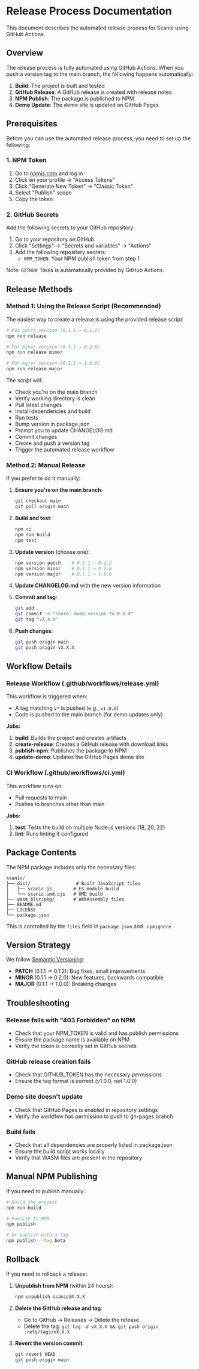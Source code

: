 # Release Process Documentation

This document describes the automated release process for Scanic using GitHub Actions.

## Overview

The release process is fully automated using GitHub Actions. When you push a version tag to the main branch, the following happens automatically:

1. **Build**: The project is built and tested
2. **GitHub Release**: A GitHub release is created with release notes
3. **NPM Publish**: The package is published to NPM
4. **Demo Update**: The demo site is updated on GitHub Pages

## Prerequisites

Before you can use the automated release process, you need to set up the following:

### 1. NPM Token

1. Go to [npmjs.com](https://www.npmjs.com/) and log in
2. Click on your profile → "Access Tokens"
3. Click "Generate New Token" → "Classic Token"
4. Select "Publish" scope
5. Copy the token

### 2. GitHub Secrets

Add the following secrets to your GitHub repository:

1. Go to your repository on GitHub
2. Click "Settings" → "Secrets and variables" → "Actions"
3. Add the following repository secrets:
   - `NPM_TOKEN`: Your NPM publish token from step 1

Note: `GITHUB_TOKEN` is automatically provided by GitHub Actions.

## Release Methods

### Method 1: Using the Release Script (Recommended)

The easiest way to create a release is using the provided release script:

```bash
# For patch version (0.1.1 → 0.1.2)
npm run release

# For minor version (0.1.1 → 0.2.0)
npm run release minor

# For major version (0.1.1 → 1.0.0)
npm run release major
```

The script will:
- Check you're on the main branch
- Verify working directory is clean
- Pull latest changes
- Install dependencies and build
- Run tests
- Bump version in package.json
- Prompt you to update CHANGELOG.md
- Commit changes
- Create and push a version tag
- Trigger the automated release workflow

### Method 2: Manual Release

If you prefer to do it manually:

1. **Ensure you're on the main branch**:
   ```bash
   git checkout main
   git pull origin main
   ```

2. **Build and test**:
   ```bash
   npm ci
   npm run build
   npm test
   ```

3. **Update version** (choose one):
   ```bash
   npm version patch    # 0.1.1 → 0.1.2
   npm version minor    # 0.1.1 → 0.2.0
   npm version major    # 0.1.1 → 1.0.0
   ```

4. **Update CHANGELOG.md** with the new version information

5. **Commit and tag**:
   ```bash
   git add .
   git commit -m "chore: bump version to X.X.X"
   git tag "vX.X.X"
   ```

6. **Push changes**:
   ```bash
   git push origin main
   git push origin vX.X.X
   ```

## Workflow Details

### Release Workflow (.github/workflows/release.yml)

This workflow is triggered when:
- A tag matching `v*` is pushed (e.g., `v1.0.0`)
- Code is pushed to the main branch (for demo updates only)

**Jobs:**

1. **build**: Builds the project and creates artifacts
2. **create-release**: Creates a GitHub release with download links
3. **publish-npm**: Publishes the package to NPM
4. **update-demo**: Updates the GitHub Pages demo site

### CI Workflow (.github/workflows/ci.yml)

This workflow runs on:
- Pull requests to main
- Pushes to branches other than main

**Jobs:**

1. **test**: Tests the build on multiple Node.js versions (18, 20, 22)
2. **lint**: Runs linting if configured

## Package Contents

The NPM package includes only the necessary files:

```
scanic/
├── dist/                 # Built JavaScript files
│   ├── scanic.js        # ES module build
│   └── scanic.umd.cjs   # UMD build
├── wasm_blur/pkg/       # WebAssembly files
├── README.md
├── LICENSE
└── package.json
```

This is controlled by the `files` field in `package.json` and `.npmignore`.

## Version Strategy

We follow [Semantic Versioning](https://semver.org/):

- **PATCH** (0.1.1 → 0.1.2): Bug fixes, small improvements
- **MINOR** (0.1.1 → 0.2.0): New features, backwards compatible
- **MAJOR** (0.1.1 → 1.0.0): Breaking changes

## Troubleshooting

### Release fails with "403 Forbidden" on NPM

- Check that your NPM_TOKEN is valid and has publish permissions
- Ensure the package name is available on NPM
- Verify the token is correctly set in GitHub secrets

### GitHub release creation fails

- Check that GITHUB_TOKEN has the necessary permissions
- Ensure the tag format is correct (v1.0.0, not 1.0.0)

### Demo site doesn't update

- Check that GitHub Pages is enabled in repository settings
- Verify the workflow has permission to push to gh-pages branch

### Build fails

- Check that all dependencies are properly listed in package.json
- Ensure the build script works locally
- Verify that WASM files are present in the repository

## Manual NPM Publishing

If you need to publish manually:

```bash
# Build the project
npm run build

# Publish to NPM
npm publish

# Or publish with a tag
npm publish --tag beta
```

## Rollback

If you need to rollback a release:

1. **Unpublish from NPM** (within 24 hours):
   ```bash
   npm unpublish scanic@X.X.X
   ```

2. **Delete the GitHub release and tag**:
   - Go to GitHub → Releases → Delete the release
   - Delete the tag: `git tag -d vX.X.X && git push origin :refs/tags/vX.X.X`

3. **Revert the version commit**:
   ```bash
   git revert HEAD
   git push origin main
   ```
